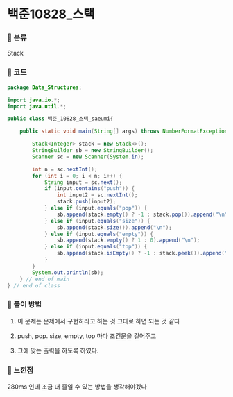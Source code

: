 # 백준10828_스택

### &#127795; 분류 

Stack

### &#127795; 코드

```java
package Data_Structures;

import java.io.*;
import java.util.*;

public class 백준_10828_스택_saeumi{

	public static void main(String[] args) throws NumberFormatException, IOException {

		Stack<Integer> stack = new Stack<>();
		StringBuilder sb = new StringBuilder();
		Scanner sc = new Scanner(System.in);

		int n = sc.nextInt();
		for (int i = 0; i < n; i++) {
			String input = sc.next();
			if (input.contains("push")) {
				int input2 = sc.nextInt();
				stack.push(input2);
			} else if (input.equals("pop")) {
				sb.append(stack.empty() ? -1 : stack.pop()).append("\n");
			} else if (input.equals("size")) {
				sb.append(stack.size()).append("\n");
			} else if (input.equals("empty")) {
				sb.append(stack.empty() ? 1 : 0).append("\n");
			} else if (input.equals("top")) {
				sb.append(stack.isEmpty() ? -1 : stack.peek()).append("\n");
			}
		}
		System.out.println(sb);
	} // end of main
} // end of class

```



### &#127795; 풀이 방법 

1.  이 문제는 문제에서 구현하라고 하는 것 그대로 하면 되는 것 같다

2. push, pop. size, empty, top 마다 조건문을 걸어주고 

3. 그에 맞는 출력을 하도록 하였다. 

   

### &#127795; 느낀점 

 280ms 인데 조금 더 줄일 수 있는 방법을 생각해야겠다